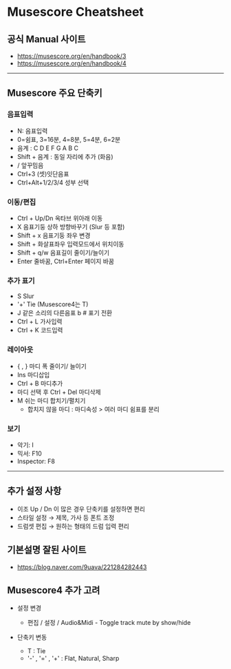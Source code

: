 # Musescore Cheatsheet


## 공식 Manual 사이트

  * https://musescore.org/en/handbook/3
  * https://musescore.org/en/handbook/4

----

## Musescore 주요 단축키

### 음표입력
  * N: 음표입력
  * 0=쉼표, 3=16분, 4=8분, 5=4분, 6=2분
  * 음계 : C D E F G A B C
  * Shift + 음계 : 동일 자리에 추가 (화음)
  * / 앞꾸밈음
  * Ctrl+3 (셋)잇단음표
  * Ctrl+Alt+1/2/3/4  성부 선택


### 이동/편집 
  * Ctrl + Up/Dn   옥타브 위아래 이동
  * X 음표기둥 상하 방향바꾸기 (Slur 등 포함)
  * Shift + x 음표기둥 좌우 변경
  * Shift + 화살표좌우 입력모드에서 위치이동
  * Shift + q/w 음표길이 줄이기/늘이기
  * Enter 줄바꿈, Ctrl+Enter 페이지 바꿈

### 추가 표기
  * S Slur
  * '+' Tie  (Musescore4는 T)
  * J 같은 소리의 다른음표 b # 표기 전환
  * Ctrl + L 가사입력
  * Ctrl + K 코드입력

### 레이아웃
  * { , } 마디 폭 줄이기/ 늘이기
  * Ins 마디삽입
  * Ctrl + B 마디추가
  * 마디 선택 후 Ctrl + Del 마디삭제
  * M  쉬는 마디 합치기/펼치기
     - 합치지 않을 마디 : 마디속성 > 여러 마디 쉼표를 분리

### 보기
  * 악기: I
  * 믹서: F10
  * Inspector: F8

----

## 추가 설정 사항

  * 이조 Up / Dn 이 많은 경우 단축키를 설정하면 편리
  * 스타일 설정 → 제목, 가사 등 폰트 조정
  * 드럼셋 편집 → 원하는 형태의 드럼 입력 편리

## 기본설명 잘된 사이트

  * https://blog.naver.com/9uava/221284282443


## Musescore4 추가 고려

  * 설정 변경
    * 편집 / 설정 / Audio&Midi - Toggle track mute by show/hide

  * 단축키 변동
    * T : Tie
    * '-' , '=' , '+' : Flat, Natural, Sharp
